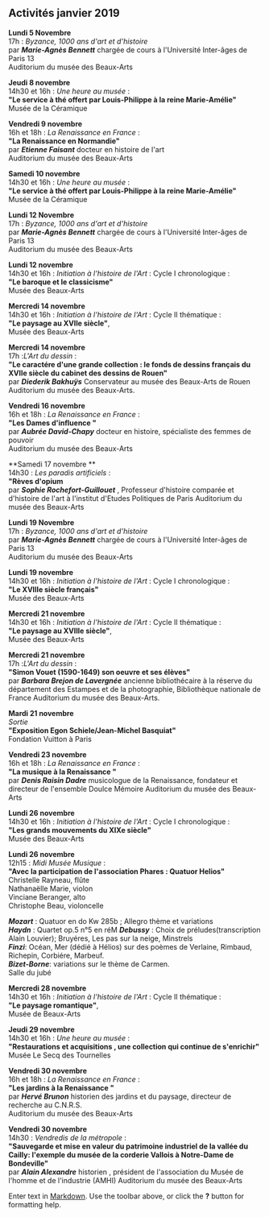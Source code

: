 ## Activités janvier 2019  

**Lundi 5 Novembre**  
17h : _Byzance, 1000 ans d'art et d'histoire_  
par **_Marie-Agnès Bennett_** chargée de cours à l'Université Inter-âges de Paris 13  
Auditorium du musée des Beaux-Arts

 **Jeudi 8 novembre**  
14h30 et 16h : _Une heure au musée_ :  
**"Le service à thé offert par Louis-Philippe à la reine Marie-Amélie"**  
Musée de la Céramique  

**Vendredi 9 novembre**  
16h et 18h : _La Renaissance en France_ :  
**"La Renaissance en Normandie"**  
par **_Etienne Faisant_** docteur en histoire de l'art  
Auditorium du musée des Beaux-Arts  

**Samedi 10 novembre**  
14h30 et 16h : _Une heure au musée_ :  
**"Le service à thé offert par Louis-Philippe à la reine Marie-Amélie"**  
Musée de la Céramique 

 **Lundi 12 Novembre**  
17h : _Byzance, 1000 ans d'art et d'histoire_  
par **_Marie-Agnès Bennett_** chargée de cours à l'Université Inter-âges de Paris 13  
Auditorium du musée des Beaux-Arts


 **Lundi 12 novembre**  
14h30 et 16h : _Initiation à l'histoire de l'Art_ : Cycle I chronologique :  
**"Le baroque et le classicisme"**  
Musée des Beaux-Arts  

**Mercredi 14 novembre**  
14h30 et 16h : _Initiation à l'histoire de l'Art_ : Cycle II thématique :  
**"Le paysage au XVIIe siècle"**,  
Musée des Beaux-Arts 

**Mercredi 14 novembre**  
17h :_L'Art du dessin_ :  
**"Le caractére d'une grande collection : le fonds de dessins français du XVIIe siècle du cabinet des dessins de Rouen"**  
par **_Diederik Bakhuÿs_** Conservateur au musée des Beaux-Arts de Rouen 
Auditorium du musée des Beaux-Arts.

**Vendredi 16 novembre**  
16h et 18h : _La Renaissance en France_ :  
**"Les Dames d'influence "**  
par **_Aubrée David-Chapy_** docteur en histoire, spécialiste des femmes de pouvoir  
Auditorium du musée des Beaux-Arts 

**Samedi 17 novembre **  
14h30  : _Les paradis artificiels_ :  
**"Rèves d'opium**  
par **_Sophie Rochefort-Guillouet_** , Professeur d'histoire comparée et d'histoire de l'art à l'institut d'Etudes Politiques de Paris 
Auditorium du musée des Beaux-Arts 

**Lundi 19 Novembre**  
17h : _Byzance, 1000 ans d'art et d'histoire_  
par **_Marie-Agnès Bennett_** chargée de cours à l'Université Inter-âges de Paris 13  
Auditorium du musée des Beaux-Arts

**Lundi 19 novembre**  
14h30 et 16h : _Initiation à l'histoire de l'Art_ : Cycle I chronologique :  
**"Le XVIIIe siècle français"**  
Musée des Beaux-Arts

**Mercredi 21 novembre**  
14h30 et 16h : _Initiation à l'histoire de l'Art_ : Cycle II thématique :  
**"Le paysage au XVIIIe siècle"**,  
Musée des Beaux-Arts 
   
**Mercredi 21 novembre**  
17h :_L'Art du dessin_ :  
**"Simon Vouet (1590-1649) son oeuvre et ses élèves"**  
par **_Barbara Brejon de Lavergnée_** ancienne bibliothécaire  à la réserve du département des Estampes et de la photographie, Bibliothèque nationale de France 
Auditorium du musée des Beaux-Arts.

**Mardi 21 novembre**  
_Sortie_  
**"Exposition Egon Schiele/Jean-Michel Basquiat"**  
Fondation Vuitton à Paris

**Vendredi 23 novembre**  
16h et 18h : _La Renaissance en France_ :  
**"La musique à la Renaissance "**  
par **_Denis Raisin Dadre_** musicologue de la Renaissance, fondateur et directeur de l'ensemble Doulce Mémoire
Auditorium du musée des Beaux-Arts 

**Lundi 26 novembre**  
14h30 et 16h : _Initiation à l'histoire de l'Art_ : Cycle I chronologique :  
**"Les grands mouvements du XIXe siècle"**  
Musée des Beaux-Arts 

**Lundi 26 novembre**  
12h15 : _Midi Musée Musique_ :  
**"Avec la participation de l'association Phares : Quatuor Helios"**  
Christelle Rayneau, flûte  
Nathanaëlle Marie, violon  
Vinciane Beranger, alto  
Christophe Beau, violoncelle  

**_Mozart_** : Quatuor en do Kw 285b ; Allegro thème et variations  
**_Haydn_** : Quartet op.5 n°5 en réM
**_Debussy_** : Choix de préludes(transcription Alain Louvier); Bruyéres, Les pas sur la neige, Minstrels  
**_Finzi_**: Océan, Mer (dédié à Hélios) sur des poèmes de Verlaine, Rimbaud, Richepin, Corbiére, Marbeuf.  
**_Bizet-Borne_**: variations sur le thème de Carmen.  
Salle du jubé   

**Mercredi 28 novembre**  
14h30 et 16h : _Initiation à l'histoire de l'Art_ : Cycle II thématique :  
**"Le paysage romantique"**,  
Musée de Beaux-Arts 

**Jeudi 29 novembre**  
14h30 et 16h : _Une heure au musée_ :  
**"Restaurations et acquisitions , une collection qui continue de s'enrichir"**  
Musée Le Secq des Tournelles

**Vendredi 30 novembre**  
16h et 18h : _La Renaissance en France_ :  
**"Les jardins à la Renaissance "**  
par **_Hervé Brunon_** historien des jardins et du paysage, directeur de recherche au C.N.R.S.  
Auditorium du musée des Beaux-Arts  

**Vendredi 30 novembre**  
14h30 : _Vendredis de la métropole_ :  
**"Sauvegarde et mise en valeur du patrimoine industriel de la vallée du Cailly: l'exemple du musée de la corderie Vallois à Notre-Dame de Bondeville"**  
par **_Alain Alexandre_** historien , président de l'association du Musée de l'homme et de l'industrie (AMHI)  Auditorium du musée des Beaux-Arts

  





 

  




 










 




Enter text in [Markdown](http://daringfireball.net/projects/markdown/). Use the toolbar above, or click the **?** button for formatting help.
